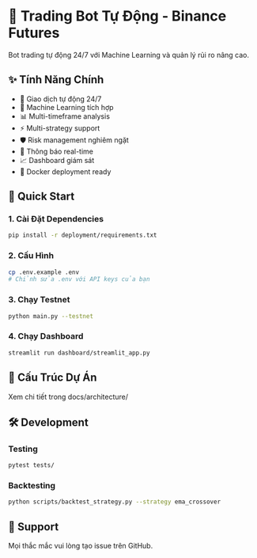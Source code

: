 # 🤖 Trading Bot Tự Động - Binance Futures

Bot trading tự động 24/7 với Machine Learning và quản lý rủi ro nâng cao.

## ✨ Tính Năng Chính

- 🔄 Giao dịch tự động 24/7
- 🧠 Machine Learning tích hợp
- 📊 Multi-timeframe analysis  
- ⚡ Multi-strategy support
- 🛡️ Risk management nghiêm ngặt
- 📱 Thông báo real-time
- 📈 Dashboard giám sát
- 🐳 Docker deployment ready

## 🚀 Quick Start

### 1. Cài Đặt Dependencies
```bash
pip install -r deployment/requirements.txt
```

### 2. Cấu Hình
```bash
cp .env.example .env
# Chỉnh sửa .env với API keys của bạn
```

### 3. Chạy Testnet
```bash
python main.py --testnet
```

### 4. Chạy Dashboard
```bash
streamlit run dashboard/streamlit_app.py
```

## 📁 Cấu Trúc Dự Án

Xem chi tiết trong docs/architecture/

## 🛠️ Development

### Testing
```bash
pytest tests/
```

### Backtesting
```bash
python scripts/backtest_strategy.py --strategy ema_crossover
```

## 📧 Support

Mọi thắc mắc vui lòng tạo issue trên GitHub.

